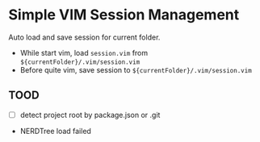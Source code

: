 # Simple VIM Session Management

Auto load and save session for current folder.

* While start vim, load `session.vim` from `${currentFolder}/.vim/session.vim`
* Before quite vim, save session to `${currentFolder}/.vim/session.vim`

## TOOD
* [ ] detect project root by package.json or .git
* NERDTree load failed


